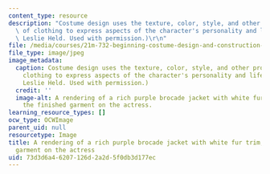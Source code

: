 ```yaml
---
content_type: resource
description: "Costume design uses the texture, color, style, and other properties\
  \ of clothing to express aspects of the character's personality and lifestyle. (Courtesy\
  \ Leslie Held. Used with permission.)\r\n"
file: /media/courses/21m-732-beginning-costume-design-and-construction-fall-2008/73d3d6a46207126d2a2d5f0db3d177ec_21m-732f08.jpg
file_type: image/jpeg
image_metadata:
  caption: Costume design uses the texture, color, style, and other properties of
    clothing to express aspects of the character's personality and lifestyle. (Courtesy
    Leslie Held. Used with permission.)
  credit: ''
  image-alt: A rendering of a rich purple brocade jacket with white fur trim, and
    the finished garment on the actress.
learning_resource_types: []
ocw_type: OCWImage
parent_uid: null
resourcetype: Image
title: A rendering of a rich purple brocade jacket with white fur trim, and the finished
  garment on the actress
uid: 73d3d6a4-6207-126d-2a2d-5f0db3d177ec
---
```

